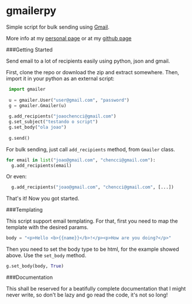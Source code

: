 gmailerpy
=========

Simple script for bulk sending using [Gmail](http://gmail.com).

More info at my [personal page](http://about.me/luiseduardobrito) or at my [github page](http://luiseduardobrito.github.io)


###Getting Started


Send email to a lot of recipients easily using python, json and gmail.

First, clone the repo or download the zip and extract somewhere. Then, import it in your python as an external script:

 ```python
  import gmailer
      
  u = gmailer.User("user@gmail.com", "password")
  g = gmailer.Gmailer(u)
      
  g.add_recipients("joaochencci@gmail.com")
  g.set_subject("testando o script")
  g.set_body("ola joao")
      
  g.send()
  ```

For bulk sending, just call `add_recipients` method, from `Gmailer` class.

  ```python
  for email in list("joao@gmail.com", "chencci@gmail.com"):
    g.add_recipients(email)
  ```

Or even:

  ```python
    g.add_recipients("joao@gmail.com", "chencci@gmail.com", [...])
  ```

That's it! Now you got started.

###Templating

This script support email templating. For that, first you need to map the template with the desired params.

  ```python
  body = "<p>Hello <b>{{name}}</b>!</p><p>How are you doing?</p>"
  ```

Then you need to set the body type to be html, for the example showed above. Use the `set_body` method.

  ```python
  g.set_body(body, True)
  ```
  
###Documentation

This shall be reserved for a beatifully complete documentation that I might never write, so don't be lazy and go read the code, it's not so long!
